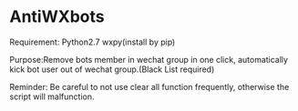 # AntiWXbots

Requirement:
Python2.7
wxpy(install by pip)




Purpose:Remove bots member in wechat group in one click, automatically kick bot user out of wechat group.(Black List required)

Reminder: Be careful to not use clear all function frequently, otherwise the script will malfunction. 

